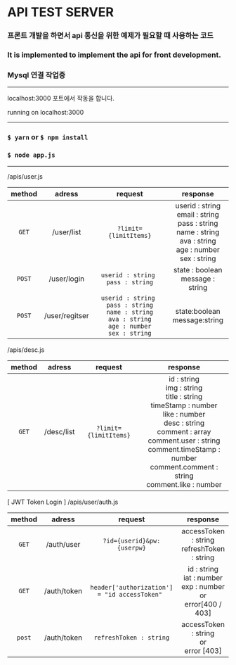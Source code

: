 # API TEST SERVER

### 프론트 개발을 하면서 api 통신을 위한 예제가 필요할 때 사용하는 코드
### It is implemented to implement the api for front development.
### Mysql 연결 작업중

---
localhost:3000 포트에서 작동을 합니다.

running on localhost:3000

---
### `` $ yarn `` or `` $ npm install ``
### `` $ node app.js ``

---

/apis/user.js

|  method  | adress | request | response |
|   :---:    |:---:| :---: | :---: |
|  `GET`   | /user/list     | `?limit={limitItems}` | userid : string <br/> email : string<br/> pass : string<br/> name : string<br/> ava : string<br/> age : number<br/> sex : string |
|  `POST`  | /user/login    | ``userid : string `` <br/> ``pass : string`` | state : boolean <br/> message : string |
|  `POST`  | /user/regitser | ``userid : string `` <br/> ``pass : string`` <br/> ``name : string`` <br/> ``ava : string`` <br/> ``age : number`` <br/> ``sex : string``   | state:boolean<br/>message:string |

/apis/desc.js

|  method  | adress | request | response |
|   :---:    |:---:| :---: | :---: |
|  `GET`   | /desc/list     | `?limit={limitItems}` | id : string <br/>img : string<br/>title : string<br/>timeStamp : number<br/>like : number<br/>desc : string<br/>comment : array<br/>comment.user : string <br/>comment.timeStamp : number <br/>comment.comment : string <br/>comment.like : number <br/> |


[ JWT Token Login ]
/apis/user/auth.js

|  method  | adress | request | response |
|   :---:    |:---:| :---: | :---: |
|  `GET`   | /auth/user     | `?id={userid}&pw:{userpw}` |accessToken : string <br/> refreshToken : string |
|  `GET`   | /auth/token    | `header['authorization'] = "id accessToken" ` | id : string<br/>iat : number<br/>exp : number<br/> or <br/>error[400 / 403] |
|  `post`  | /auth/token    | `refreshToken : string` | accessToken : string<br/> or <br/>error [403] |

